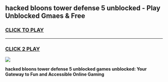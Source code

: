 
## hacked bloons tower defense 5 unblocked - Play Unblocked Gmaes & Free
<h3>
<a href="https://news.freeplayer.one?title=hacked_bloons_tower_defense_5_unblocked&ref=23F">CLICK TO PLAY</a></h3>
<hr>

<h3>
<a href="https://news.freeplayer.one?title=hacked_bloons_tower_defense_5_unblocked&ref=23F">CLICK 2 PLAY</a>
  
</h3>

<a href="https://news.freeplayer.one?title=hacked_bloons_tower_defense_5_unblocked&ref=23F/"><img src="https://clearcache.store/games.png"></a>


**hacked bloons tower defense 5 unblocked games unblocked: Your Gateway to Fun and Accessible Online Gaming**

